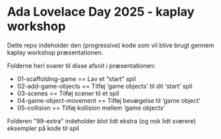 # Ada Lovelace Day 2025 - kaplay workshop

Dette repo indeholder den (progressive) kode som vil blive brugt gennem kaplay workshop præsentationen.

Folderne heri svarer til disse afsnit i præsentationen:

- 01-scaffolding-game == Lav et “start” spil
- 02-add-game-objects == Tilføj ‘game objects’ til dit ‘start’ spil
- 03-scenes == Tilføj scener til et spil
- 04-game-object-movement == Tilføj bevægelse til ‘game object’
- 05-collision == Tilføj kollision mellem ‘game objects’

Folderen "99-extra" indeholder blot lidt ekstra (og nok lidt svørere) eksempler på kode til spil
